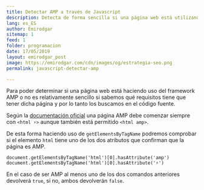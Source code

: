 ```yaml
---
title: Detectar AMP a través de Javascript
description: Detecta de forma sencilla si una página web está utilizando AMP o no
lang: es_ES
author: Emirodgar
sitemap: 1
feed: 1
folder: programacion
date: 17/05/2019
layout: emirodgar_post
image: https://emirodgar.com/cdn/images/og/estrategia-seo.png
permalink: javascript-detectar-amp

---
```


Para poder determinar si una página web está haciendo uso del framework AMP o no es relativamente sencillo si sabemos qué requisitos tiene que tener dicha página y por lo tanto los buscamos en el código fuente.

Según la [documentación oficial](https://amp.dev/documentation/guides-and-tutorials/learn/spec/amphtml/?referrer=ampproject.org#required-markup) una página AMP debe comenzar siempre con `<html ⚡>` aunque también está permitido `<html amp>`.

De esta forma haciendo uso de `getElementsByTagName` podremos comprobar si el elemento `html` tiene uno de los dos atributos que confirman que la página es AMP.

    document.getElementsByTagName('html')[0].hasAttribute('amp')
    document.getElementsByTagName('html')[0].hasAttribute('⚡')

En el caso de ser AMP al menos uno de los dos comandos anteriores devolverá `true`, si no, ambos devolverán `false`.
<!--stackedit_data:
eyJoaXN0b3J5IjpbLTIwNzEyMTg4MDcsLTE4MTc0NjEzMDVdfQ
==
-->